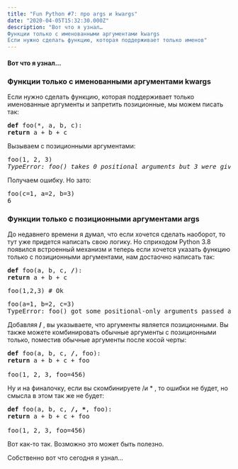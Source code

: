 ```yaml
---
title: "Fun Python #7: про args и kwargs"
date: "2020-04-05T15:32:30.000Z"
description: "Вот что я узнал…
Функции только с именованными аргументами kwargs
Если нужно сделать функцию, которая поддерживает только именов"
---
```


<h4>Вот что я узнал…</h4>
<h3>Функции только с именованными аргументами kwargs</h3>
<p>Если нужно сделать функцию, которая поддерживает только именованные аргументы и запретить позиционные, мы можем писать так:</p>
<pre><strong>def</strong> foo(*, a, b, c):<br><strong>return</strong> a + b + c</pre>
<p>Вызываем с позиционными аргументами:</p>
<pre>foo(1, 2, 3)<em><br>TypeError: foo() takes 0 positional arguments but 3 were given</em></pre>
<p>Получаем ошибку. Но зато:</p>
<pre>foo(c=1, a=2, b=3)<br>6</pre>
<h3>Функции только с позиционными аргументами args</h3>
<p>До недавнего времени я думал, что если хочется сделать наоборот, то тут уже придется написать свою логику. Но сприходом Python 3.8 появился встроенный механизм и теперь если хочется указать функцию только с позиционными аргументами, нам достаочно написать так:</p>
<pre><strong>def</strong> foo(a, b, c, <strong>/</strong>):<br><strong>return</strong> a + b + c</pre>
<pre>foo(1,2,3) # Ok</pre>
<pre>foo(a=1, b=2, c=3)<br>TypeError: foo() got some positional-only arguments passed as keyword arguments: 'a, b, c'</pre>
<p>Добавляя <strong>/</strong> , вы указываете, что аргументы является позиционными. Вы также можете комбинировать обычные аргументы с позиционными только, поместив обычные аргументы после косой черты:</p>
<pre><strong>def</strong> foo(a, b, c, <strong>/</strong>, foo):<br><strong>return</strong> a + b + c + foo<br><br>foo(1, 2, 3, foo=456)</pre>
<p>Ну и на финалочку, если вы скомбинируете /и * , то ошибки не будет, но смысла в этом так же не будет:</p>
<pre><strong>def</strong> foo(a, b, c, <strong>/, *</strong>, foo):<br><strong>return</strong> a + b + c + foo<br><br>foo(1, 2, 3, foo=456)</pre>
<p>Вот как-то так. Возможно это может быть полезно.</p>

<p>Собственно вот что сегодня я узнал…</p>

